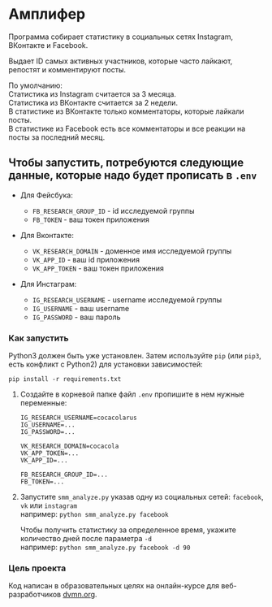 # Амплифер

Программа собирает статистику в социальных сетях Instagram, ВКонтакте и Facebook.        
        
Выдает ID самых активных участников, которые часто лайкают, репостят и комментируют посты.        

По умолчанию:  
Статистика из Instagram считается за 3 месяца.  
Статистика из ВКонтакте считается за 2 недели.  
В статистике из ВКонтакте только комментаторы, которые лайкали посты.  
В статистике из Facebook есть все комментаторы и все реакции на посты за последний месяц.  



## Чтобы запустить, потребуются следующие данные, которые надо будет прописать в `.env`

* Для Фейсбука: 
    * `FB_RESEARCH_GROUP_ID` - id исследуемой группы
    * `FB_TOKEN` - ваш токен приложения

* Для Вконтакте: 
    * `VK_RESEARCH_DOMAIN` - доменное имя исследуемой группы
    * `VK_APP_ID` - ваш id приложения
    * `VK_APP_TOKEN` - ваш токен приложения
    
* Для Инстаграм: 
    * `IG_RESEARCH_USERNAME` - username исследуемой группы
    * `IG_USERNAME` - ваш username
    * `IG_PASSWORD` - ваш пароль

    
### Как запустить

Python3 должен быть уже установлен. 
Затем используйте `pip` (или `pip3`, есть конфликт с Python2) для установки зависимостей:
```
pip install -r requirements.txt
```

1. Создайте в корневой папке файл `.env`
пропишите в нем нужные переменные:  
    ```
    IG_RESEARCH_USERNAME=cocacolarus
    IG_USERNAME=...
    IG_PASSWORD=...   
    
    VK_RESEARCH_DOMAIN=cocacola
    VK_APP_TOKEN=...
    VK_APP_ID=...    
    
    FB_RESEARCH_GROUP_ID=...
    FB_TOKEN=...
    ```
   
2. Запустите `smm_analyze.py` указав одну из социальных сетей: `facebook`, `vk` или `instagram`  
   например: `python smm_analyze.py facebook`   
          
   Чтобы получить статистику за определенное время, укажите количество дней после параметра `-d`  
   например: `python smm_analyze.py facebook -d 90`


### Цель проекта

Код написан в образовательных целях на онлайн-курсе для веб-разработчиков [dvmn.org].

[dvmn.org]: https://dvmn.org/modules/python-for-smm/lesson/customer-searching/